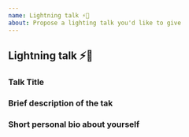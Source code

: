 ```yaml
---
name: Lightning talk ⚡️🎤
about: Propose a lighting talk you'd like to give
---
```


## Lightning talk ⚡️🎤

### Talk Title

### Brief description of the tak

### Short personal bio about yourself